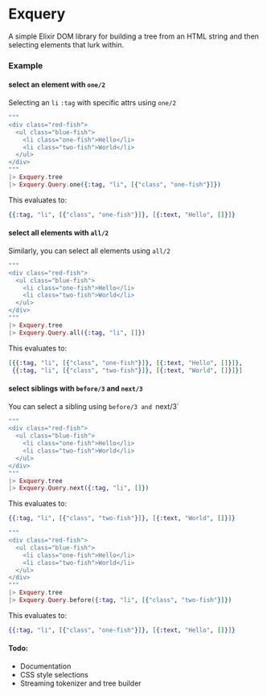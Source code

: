 Exquery
=======

A simple Elixir DOM library for building a tree from an HTML string and then selecting elements that lurk within.


### Example

#### select an element with `one/2`
Selecting an `li`  `:tag` with specific attrs using `one/2`
```elixir
"""
<div class="red-fish">
  <ul class="blue-fish">
    <li class="one-fish">Hello</li>
    <li class="two-fish">World</li>
  </ul>
</div>
"""
|> Exquery.tree
|> Exquery.Query.one({:tag, "li", [{"class", "one-fish"}]})

```

This evaluates to:
```elixir
{{:tag, "li", [{"class", "one-fish"}]}, [{:text, "Hello", []}]}
```

#### select all elements with `all/2`
Similarly, you can select all elements using `all/2`
```elixir
"""
<div class="red-fish">
  <ul class="blue-fish">
    <li class="one-fish">Hello</li>
    <li class="two-fish">World</li>
  </ul>
</div>
"""
|> Exquery.tree
|> Exquery.Query.all({:tag, "li", []})
```

This evaluates to:
```elixir
[{{:tag, "li", [{"class", "one-fish"}]}, [{:text, "Hello", []}]},
 {{:tag, "li", [{"class", "two-fish"}]}, [{:text, "World", []}]}]
```

#### select siblings with `before/3` and `next/3`
You can select a sibling using `before/3 and `next/3`
```elixir
"""
<div class="red-fish">
  <ul class="blue-fish">
    <li class="one-fish">Hello</li>
    <li class="two-fish">World</li>
  </ul>
</div>
"""
|> Exquery.tree
|> Exquery.Query.next({:tag, "li", []})
```

This evaluates to:
```elixir
{{:tag, "li", [{"class", "two-fish"}]}, [{:text, "World", []}]}
```

```elixir
"""
<div class="red-fish">
  <ul class="blue-fish">
    <li class="one-fish">Hello</li>
    <li class="two-fish">World</li>
  </ul>
</div>
"""
|> Exquery.tree
|> Exquery.Query.before({:tag, "li", [{"class", "two-fish"}]})
```

This evaluates to:
```elixir
{{:tag, "li", [{"class", "one-fish"}]}, [{:text, "Hello", []}]}
```




#### Todo: 
*  Documentation
*  CSS style selections
*  Streaming tokenizer and tree builder
